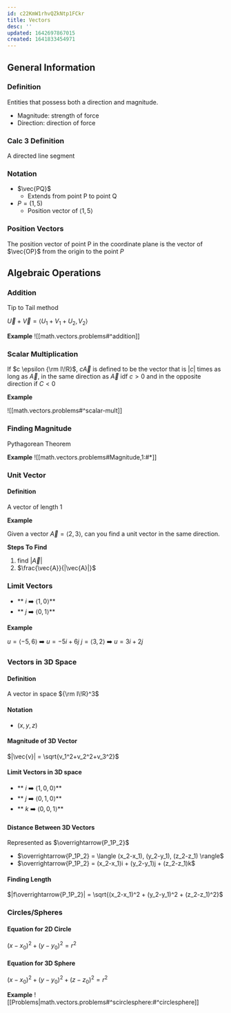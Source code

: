 ```yaml
---
id: c22KmW1rhvQZkNtp1FCkr
title: Vectors
desc: ''
updated: 1642697867015
created: 1641833454971
---
```


## General Information
### Definition
Entities that possess both a direction and magnitude.

- Magnitude: strength of force
- Direction: direction of force


### Calc 3 Definition
A directed line segment

### Notation
-  $\vec{PQ}$
   - Extends from point P to point Q 
- $P = (1,5)$
  -  Position vector of $\langle 1,5 \rangle$
### Position Vectors
The position vector of point P in the coordinate plane is the vector of $\vec{OP}$ from the origin to the point $P$

## Algebraic Operations

### Addition

Tip to Tail method

$\vec{U}+\vec{V}=\langle U_1+V_1+U_2,V_2\rangle$

**Example**
![[math.vectors.problems#^addition]]

### Scalar Multiplication
If $c \epsilon  {\rm I\!R}$, $c\vec{A}$ is defined to be the vector that is $|c|$ times as long as $\vec{A}$, in the same direction as $\vec{A}$ idf $c>0$ and in the opposite direction if $C<0$

**Example**

![[math.vectors.problems#^scalar-mult]]

### Finding Magnitude

Pythagorean Theorem

**Example**
![[math.vectors.problems#Magnitude,1:#*]]

### Unit Vector

#### Definition
A vector of length 1

**Example**

 Given a vector $\vec{A} = \langle 2,3 \rangle$, can you find a unit vector in the same direction.

**Steps To Find**
1. find $|\vec{A}|$
2. $\frac{\vec{A}}{|\vec{A}|}$

### Limit Vectors
- ** $i$ ➡️ $\langle 1,0 \rangle$**
- ** $j$ ➡️ $\langle 0,1 \rangle$**

**Example**

$u = \langle -5,6 \rangle$  ➡️  $u=-5i+6j$
$j = \langle 3,2 \rangle$  ➡️  $u=3i+2j$

### Vectors in 3D Space

#### Definition
A vector in space ${\rm I\!R}^3$

#### Notation
- $(x,y,z)$

#### Magnitude of 3D Vector

$|\vec{v}| = \sqrt{v_1^2+v_2^2+v_3^2}$
#### Limit Vectors in 3D space
- ** $i$ ➡️ $\langle 1,0,0 \rangle$**
- ** $j$ ➡️ $\langle 0,1,0 \rangle$**
- ** $k$ ➡️ $\langle 0,0,1 \rangle$**

#### Distance Between 3D Vectors
Represented as $\overrightarrow{P_1P_2}$ 

- $\overrightarrow{P_1P_2} = \langle (x_2-x_1), (y_2-y_1), (z_2-z_1) \rangle$
- $\overrightarrow{P_1P_2} = (x_2-x_1)i + (y_2-y_1)j + (z_2-z_1)k$

#### Finding Length
$|f\overrightarrow{P_1P_2}| = \sqrt{(x_2-x_1)^2 + (y_2-y_1)^2 + (z_2-z_1)^2}$

### Circles/Spheres
#### Equation for 2D Circle
$(x-x_0)^2+(y-y_0)^2=r^2$

#### Equation for 3D Sphere
$(x-x_0)^2+(y-y_0)^2+ (z-z_0)^2=r^2$

**Example**
![[Problems|math.vectors.problems#^scirclesphere:#^circlesphere]]
